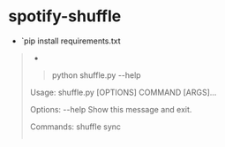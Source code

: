 # spotify-shuffle

- `pip install requirements.txt

> - ```
> > python shuffle.py --help
> 
> Usage: shuffle.py [OPTIONS] COMMAND [ARGS]...
> 
> Options:
>   --help  Show this message and exit.
>
> Commands:
>   shuffle
>   sync
> ```
